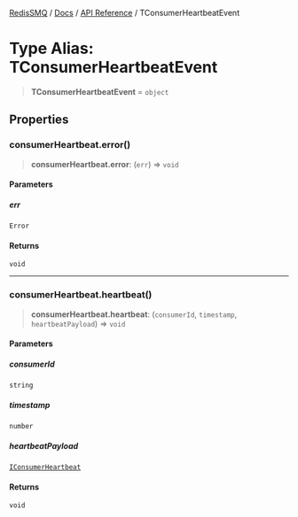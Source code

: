 [RedisSMQ](../../../README.md) / [Docs](../../README.md) / [API Reference](../README.md) / TConsumerHeartbeatEvent

# Type Alias: TConsumerHeartbeatEvent

> **TConsumerHeartbeatEvent** = `object`

## Properties

### consumerHeartbeat.error()

> **consumerHeartbeat.error**: (`err`) => `void`

#### Parameters

##### err

`Error`

#### Returns

`void`

***

### consumerHeartbeat.heartbeat()

> **consumerHeartbeat.heartbeat**: (`consumerId`, `timestamp`, `heartbeatPayload`) => `void`

#### Parameters

##### consumerId

`string`

##### timestamp

`number`

##### heartbeatPayload

[`IConsumerHeartbeat`](../interfaces/IConsumerHeartbeat.md)

#### Returns

`void`
